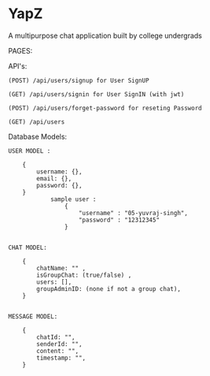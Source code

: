 # YapZ
A multipurpose chat application built by college undergrads

PAGES:

    
    

API's:

    (POST) /api/users/signup for User SignUP
    
    (GET) /api/users/signin for User SignIN (with jwt) 
    
    (POST) /api/users/forget-password for reseting Password
    
    (GET) /api/users


Database Models:

    USER MODEL :
    
        {
            username: {},
            email: {},
            password: {},
        }
                sample user : 
                    {
                        "username" : "05-yuvraj-singh",
                        "password" : "12312345"
                    }
            

    CHAT MODEL:

        {
            chatName: "" ,
            isGroupChat: (true/false) , 
            users: [],
            groupAdminID: (none if not a group chat),      
        }


    MESSAGE MODEL:

        {
            chatId: "",
            senderId: "",
            content: "",
            timestamp: "",      
        }

